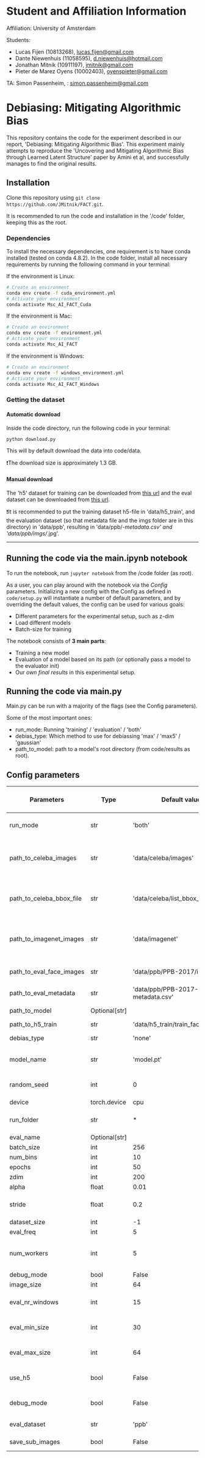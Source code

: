 # Student and Affiliation Information
Affiliation: University of Amsterdam

Students: 
   * Lucas Fijen (10813268), lucas.fijen@gmail.com
   * Dante Niewenhuis (11058595), d.niewenhuis@hotmail.com 
   * Jonathan Mitnik (10911197), jmitnik@gmail.com 
   * Pieter de Marez Oyens (10002403), oyenspieter@gmail.com

TA: Simon Passenheim, :	simon.passenheim@gmail.com

# Debiasing: Mitigating Algorithmic Bias

<!-- TODO: Add final paper name -->
<!-- TODO: Add proper Markdown citation ? -->
This repository contains the code for the experiment described in our report, 'Debiasing: Mitigating Algorithmic Bias'. This experiment mainly attempts to reproduce the 'Uncovering and Mitigating Algorithmic Bias through Learned Latent Structure' paper by Amini et al, and successfully manages to find the original results.

## Installation

Clone this repository using `git clone https://github.com/JMitnik/FACT.git`.

It is recommended to run the code and installation in the '/code' folder, keeping this as the root.

### Dependencies
<!-- Rename the code directory to our source-code directory: debias -->
To install the necessary dependencies, one requirement is to have conda installed (tested on conda 4.8.2). In the code folder, install all necessary requirements by running the following command in your terminal:

If the environment is Linux:

```bash
# Create an environment
conda env create -f cuda_environment.yml
# Activate your environment
conda activate Msc_AI_FACT_Cuda
```

If the environment is Mac:
```bash
# Create an environment
conda env create -f environment.yml
# Activate your environment
conda activate Msc_AI_FACT
```


If the environment is Windows:
```bash
# Create an environment
conda env create -f windows_environment.yml
# Activate your environment
conda activate Msc_AI_FACT_Windows
```

### Getting the dataset

#### Automatic download

Inside the code directory, run the following code in your terminal:

```bash
python download.py
```

This will by default download the data into code/data.

❗The download size is approximately 1.3 GB.

#### Manual download

The 'h5' dataset for training can be downloaded from [this url](https://www.dropbox.com/s/l5iqduhe0gwxumq/train_face.h5?dl=1) and the eval dataset can be downloaded from [this url](https://www.dropbox.com/s/l0lp6qxeplumouf/PPB.tar?dl=1).

❗It is recommended to put the training dataset h5-file in 'data/h5_train', and the evaluation dataset (so that metadata file and the imgs folder are in this directory)  in 'data/ppb', resulting in 'data/ppb/*-metadata.csv' and 'data/ppb/imgs/*.jpg'.

<!-- TODO: Add manual dataset -->

---

## Running the code via the main.ipynb notebook

To run the notebook, run `jupyter notebook` from the /code folder (as root).

As a user, you can play around with the notebook via the *Config* parameters. Initializing a new config with the Config as defined in `code/setup.py`  will instantiate a number of default parameters, and by overriding the default values, the config can be used for various goals:

* Different parameters for the experimental setup, such as z-dim
* Load different models
* Batch-size for training

The notebook consists of **3 main parts**:
* Training a new model
* Evaluation of a model based on its path (or optionally pass a model to the evaluator init)
* Our *own final results* in this experimental setup.

## Running the code via main.py

Main.py can be run with a majority of the flags (see the Config parameters).

Some of the most important ones:
* run_mode: Running 'training' / 'evaluation' / 'both'
* debias_type: Which method to use for debiassing 'max' / 'max5' / 'gaussian'
* path_to_model: path to a model's root directory (from code/results as root).

## Config parameters
| Parameters               | Type          | Default value                      | Description                                        | Flag (--) |
|--------------------------|---------------|------------------------------------|----------------------------------------------------|-----------|
| run_mode                 | str           | 'both'                             | Mode to run main.py in (train/eval/both)           | [x]       |
| path_to_celeba_images    | str           | 'data/celeba/images'               | Path to separate CelebA images used for training   |           |
| path_to_celeba_bbox_file | str           | 'data/celeba/list_bbox_celeba.txt' | Path to separate CelebA bbox used for training     |           |
| path_to_imagenet_images  | str           | 'data/imagenet'                    | Path to separate Imagenet folder used for training |           |
| path_to_eval_face_images | str           | 'data/ppb/PPB-2017/imgs'           | Path to PPB folder used for evaluation             |           |
| path_to_eval_metadata    | str           | 'data/ppb/PPB-2017-metadata.csv'   | Path to PPB evaluation                             |           |
| path_to_model            | Optional[str] |                                    | Path to stored model                               | [x]       |
| path_to_h5_train         | str           | 'data/h5_train/train_face.h5'      | Path to h5                                         |           |
| debias_type              | str           | 'none'                             | Type of debiasing used                             | [x]       |
| model_name               | str           | 'model.pt'                         | name of the model to evaluate                      |           |
| random_seed              | int           | 0                                  | Random seed for reproducability                    |           |
| device                   | torch.device  | cpu                                | Device to use                                      |           |
| run_folder               | str           | *                                  | Folder name of the run (flag = folder_name)        | [x]       |
| eval_name                | Optional[str] |                                    | eval file name                                     | [x]       |
| batch_size               | int           | 256                                | Batch size                                         | [x]       |
| num_bins                 | int           | 10                                 | Number of bins                                     | [x]       |
| epochs                   | int           | 50                                 | Epochs                                             | [x]       |
| zdim                     | int           | 200                                | Z dimension                                        | [x]       |
| alpha                    | float         | 0.01                               | Alpha value                                        | [x]       |
| stride                   | float         | 0.2                                | stride used for evaluation windows                 | [x]       |
| dataset_size             | int           | -1                                 | Dataset size                                       | [x]       |
| eval_freq                | int           | 5                                  | Eval frequence                                     | [x]       |
| num_workers              | int           | 5                                  | Number workers for Pytorch data-loaders            | [x]       |
| debug_mode               | bool          | False                              | Debug mode                                         | [x]       |
| image_size               | int           | 64                                 | Image size                                         |           |
| eval_nr_windows          | int           | 15                                 | Number windows evaluation                          |           |
| eval_min_size            | int           | 30                                 | Evaluation window minimum                          |           |
| eval_max_size            | int           | 64                                 | Evaluation window maximum                          |           |
| use_h5                   | bool          | False                              | Uses h5 instead of the imagenet files              | [x]       |
| debug_mode               | bool          | False                              | Debug mode prints several statistics               |           |
| eval_dataset             | str           | 'ppb'                              | Dataset for evaluation                             | [x]       |
| save_sub_images          | bool          | False                              | Images to save in debug                            |           |

